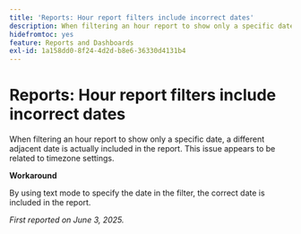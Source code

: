```yaml
---
title: 'Reports: Hour report filters include incorrect dates'
description: When filtering an hour report to show only a specific date, a different adjacent date is actually included in the report. This issue appears to be related to timezone settings.
hidefromtoc: yes
feature: Reports and Dashboards
exl-id: 1a158dd0-8f24-4d2d-b8e6-36330d4131b4
---
```

# Reports: Hour report filters include incorrect dates

When filtering an hour report to show only a specific date, a different adjacent date is actually included in the report. This issue appears to be related to timezone settings.

**Workaround**

By using text mode to specify the date in the filter, the correct date is included in the report.

_First reported on June 3, 2025._
